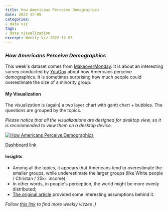 ```yaml
---
title: How Americans Perceive Demographics
date: 2022-12-05
categories:
- data viz
tags:
- data visualization
excerpt: Weekly Viz 2022-12-05
---
```


### *How Americans Perceive Demographics*

This week's dataset comes from [MakeoverMonday](https://www.makeovermonday.co.uk/data/). It is about an interesting survey conducted by [YouGov](https://today.yougov.com/topics/politics/articles-reports/2022/03/15/americans-misestimate-small-subgroups-population) about how Americans perceive demographics. It is sometimes surprising how much people could overestimate the size of a minority group.  

#### My Visualization

The visualization is (again) a two layer chart with gantt chart + bubbles. The questions are grouped by the topics.  

*Please notice that all the visualizations are designed for desktop view, so it is recommended to view them on a desktop device.*  

<div class='tableauPlaceholder' id='viz1670301352352' style='position: relative'>
  <noscript><a href='#'>
    <img alt='How Americans Perceive Demographics ' src='https:&#47;&#47;public.tableau.com&#47;static&#47;images&#47;20&#47;20221205HowAmericansPerceiveDemographics&#47;HowAmericansPerceiveDemographics&#47;1_rss.png' style='border: none' />
    </a></noscript><object class='tableauViz'  style='display:none;'>
  <param name='host_url' value='https%3A%2F%2Fpublic.tableau.com%2F' />
  <param name='embed_code_version' value='3' />
  <param name='site_root' value='' />
  <param name='name' value='20221205HowAmericansPerceiveDemographics&#47;HowAmericansPerceiveDemographics' />
  <param name='tabs' value='no' />
  <param name='toolbar' value='yes' />
  <param name='static_image' value='https:&#47;&#47;public.tableau.com&#47;static&#47;images&#47;20&#47;20221205HowAmericansPerceiveDemographics&#47;HowAmericansPerceiveDemographics&#47;1.png' /> 
  <param name='animate_transition' value='yes' />
  <param name='display_static_image' value='yes' />
  <param name='display_spinner' value='yes' />
  <param name='display_overlay' value='yes' />
  <param name='display_count' value='yes' />
  <param name='language' value='en-US' />
  <param name='filter' value='publish=yes' />
  </object></div>           
  <script type='text/javascript'>         
  var divElement = document.getElementById('viz1670301352352');       
  var vizElement = divElement.getElementsByTagName('object')[0];       
  if ( divElement.offsetWidth > 800 ) { vizElement.style.width='800px';vizElement.style.height='827px';} else if ( divElement.offsetWidth > 500 ) { vizElement.style.width='800px';vizElement.style.height='827px';} else { vizElement.style.width='100%';vizElement.style.height='727px';}           
  var scriptElement = document.createElement('script');              
  scriptElement.src = 'https://public.tableau.com/javascripts/api/viz_v1.js';         
  vizElement.parentNode.insertBefore(scriptElement, vizElement);          
</script>  

[Dashboard link](https://public.tableau.com/views/20221205HowAmericansPerceiveDemographics/HowAmericansPerceiveDemographics?:language=en-US&publish=yes&:display_count=n&:origin=viz_share_link)
  
#### Insights
* Among all the topics, it appears that Americans tend to overestimate the smaller groups, while underestimate the larger groups (like White people / Christan / 25k+ income);  
* In other words, in people's perception, the world might be more evenly distributed;  
* [The original article](https://today.yougov.com/topics/politics/articles-reports/2022/03/15/americans-misestimate-small-subgroups-population) provided some interesting assumptions behind it.  
  
*Follow [this link](https://yudong-94.github.io/personal-website/project/WeeklyViz2022/) to find more weekly vizzes :)*
